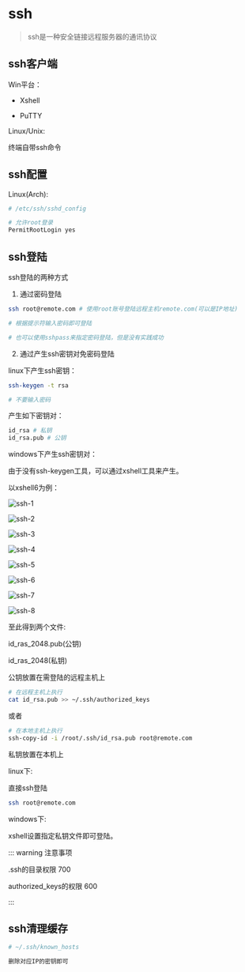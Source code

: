 # ssh

> ssh是一种安全链接远程服务器的通讯协议

## ssh客户端

Win平台：

- Xshell

- PuTTY

Linux/Unix:

终端自带ssh命令

## ssh配置

Linux(Arch):

```bash
# /etc/ssh/sshd_config

# 允许root登录
PermitRootLogin yes
```

## ssh登陆

ssh登陆的两种方式

1. 通过密码登陆

```bash
ssh root@remote.com # 使用root账号登陆远程主机remote.com(可以是IP地址)

# 根据提示符输入密码即可登陆

# 也可以使用sshpass来指定密码登陆，但是没有实践成功
```

2. 通过产生ssh密钥对免密码登陆

linux下产生ssh密钥：

```bash
ssh-keygen -t rsa

# 不要输入密码
```

产生如下密钥对：

```bash
id_rsa # 私钥
id_rsa.pub # 公钥
```

windows下产生ssh密钥对：

由于没有ssh-keygen工具，可以通过xshell工具来产生。

以xshell6为例：

![ssh-1](../img/ssh-1.jpg)

![ssh-2](../img/ssh-2.jpg)

![ssh-3](../img/ssh-3.jpg)

![ssh-4](../img/ssh-4.jpg)

![ssh-5](../img/ssh-5.jpg)

![ssh-6](../img/ssh-6.jpg)

![ssh-7](../img/ssh-7.jpg)

![ssh-8](../img/ssh-8.jpg)

至此得到两个文件:

id_ras_2048.pub(公钥)

id_ras_2048(私钥)

公钥放置在需登陆的远程主机上

```bash
# 在远程主机上执行
cat id_rsa.pub >> ~/.ssh/authorized_keys
```

或者

```bash
# 在本地主机上执行
ssh-copy-id -i /root/.ssh/id_rsa.pub root@remote.com
```

私钥放置在本机上

linux下:

直接ssh登陆

```bash
ssh root@remote.com
```

windows下:

xshell设置指定私钥文件即可登陆。

::: warning 注意事项

.ssh的目录权限 700

authorized_keys的权限 600

:::

## ssh清理缓存

```bash
# ~/.ssh/known_hosts

删除对应IP的密钥即可
```
